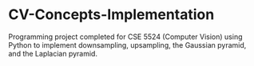 # CV-Concepts-Implementation
Programming project completed for CSE 5524 (Computer Vision) using Python to implement downsampling, upsampling, the Gaussian pyramid, and the Laplacian pyramid. 
